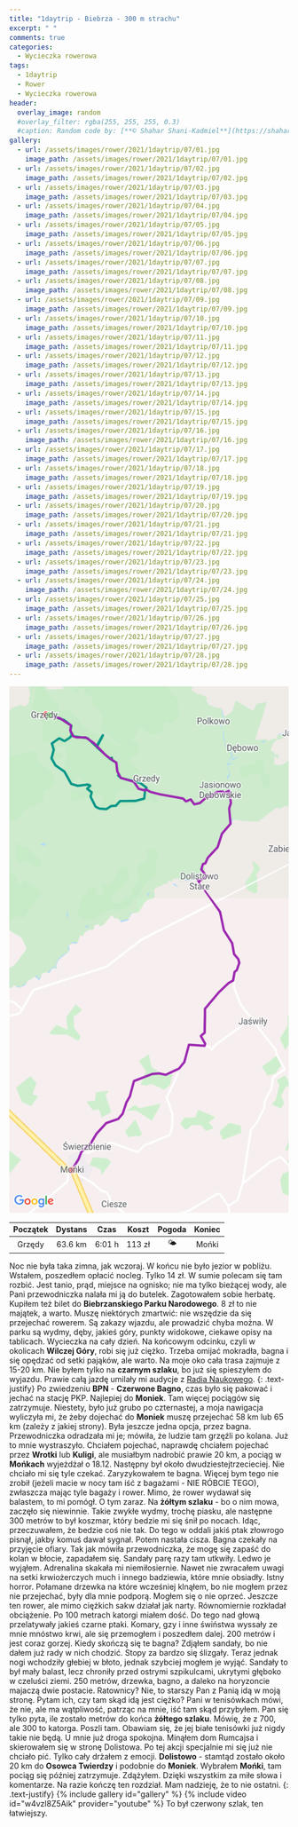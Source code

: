 ```yaml
---
title: "1daytrip - Biebrza - 300 m strachu"
excerpt: " "
comments: true
categories:
  - Wycieczka rowerowa
tags:
  - 1daytrip
  - Rower  
  - Wycieczka rowerowa
header:
  overlay_image: random
  #overlay_filter: rgba(255, 255, 255, 0.3)
  #caption: Random code by: [**© Shahar Shani-Kadmiel**](https://shaharkadmiel.github.io)"
gallery:
  - url: /assets/images/rower/2021/1daytrip/07/01.jpg
    image_path: /assets/images/rower/2021/1daytrip/07/01.jpg
  - url: /assets/images/rower/2021/1daytrip/07/02.jpg
    image_path: /assets/images/rower/2021/1daytrip/07/02.jpg
  - url: /assets/images/rower/2021/1daytrip/07/03.jpg
    image_path: /assets/images/rower/2021/1daytrip/07/03.jpg
  - url: /assets/images/rower/2021/1daytrip/07/04.jpg
    image_path: /assets/images/rower/2021/1daytrip/07/04.jpg
  - url: /assets/images/rower/2021/1daytrip/07/05.jpg
    image_path: /assets/images/rower/2021/1daytrip/07/05.jpg
  - url: /assets/images/rower/2021/1daytrip/07/06.jpg
    image_path: /assets/images/rower/2021/1daytrip/07/06.jpg
  - url: /assets/images/rower/2021/1daytrip/07/07.jpg
    image_path: /assets/images/rower/2021/1daytrip/07/07.jpg
  - url: /assets/images/rower/2021/1daytrip/07/08.jpg
    image_path: /assets/images/rower/2021/1daytrip/07/08.jpg
  - url: /assets/images/rower/2021/1daytrip/07/09.jpg
    image_path: /assets/images/rower/2021/1daytrip/07/09.jpg
  - url: /assets/images/rower/2021/1daytrip/07/10.jpg
    image_path: /assets/images/rower/2021/1daytrip/07/10.jpg
  - url: /assets/images/rower/2021/1daytrip/07/11.jpg
    image_path: /assets/images/rower/2021/1daytrip/07/11.jpg
  - url: /assets/images/rower/2021/1daytrip/07/12.jpg
    image_path: /assets/images/rower/2021/1daytrip/07/12.jpg
  - url: /assets/images/rower/2021/1daytrip/07/13.jpg
    image_path: /assets/images/rower/2021/1daytrip/07/13.jpg
  - url: /assets/images/rower/2021/1daytrip/07/14.jpg
    image_path: /assets/images/rower/2021/1daytrip/07/14.jpg
  - url: /assets/images/rower/2021/1daytrip/07/15.jpg
    image_path: /assets/images/rower/2021/1daytrip/07/15.jpg
  - url: /assets/images/rower/2021/1daytrip/07/16.jpg
    image_path: /assets/images/rower/2021/1daytrip/07/16.jpg
  - url: /assets/images/rower/2021/1daytrip/07/17.jpg
    image_path: /assets/images/rower/2021/1daytrip/07/17.jpg
  - url: /assets/images/rower/2021/1daytrip/07/18.jpg
    image_path: /assets/images/rower/2021/1daytrip/07/18.jpg
  - url: /assets/images/rower/2021/1daytrip/07/19.jpg
    image_path: /assets/images/rower/2021/1daytrip/07/19.jpg
  - url: /assets/images/rower/2021/1daytrip/07/20.jpg
    image_path: /assets/images/rower/2021/1daytrip/07/20.jpg
  - url: /assets/images/rower/2021/1daytrip/07/21.jpg
    image_path: /assets/images/rower/2021/1daytrip/07/21.jpg
  - url: /assets/images/rower/2021/1daytrip/07/22.jpg
    image_path: /assets/images/rower/2021/1daytrip/07/22.jpg
  - url: /assets/images/rower/2021/1daytrip/07/23.jpg
    image_path: /assets/images/rower/2021/1daytrip/07/23.jpg
  - url: /assets/images/rower/2021/1daytrip/07/24.jpg
    image_path: /assets/images/rower/2021/1daytrip/07/24.jpg
  - url: /assets/images/rower/2021/1daytrip/07/25.jpg
    image_path: /assets/images/rower/2021/1daytrip/07/25.jpg
  - url: /assets/images/rower/2021/1daytrip/07/26.jpg
    image_path: /assets/images/rower/2021/1daytrip/07/26.jpg
  - url: /assets/images/rower/2021/1daytrip/07/27.jpg
    image_path: /assets/images/rower/2021/1daytrip/07/27.jpg
  - url: /assets/images/rower/2021/1daytrip/07/28.jpg
    image_path: /assets/images/rower/2021/1daytrip/07/28.jpg
---
```

![mapka](/assets/images/rower/2021/1daytrip/07/mapka.png)

|Początek|Dystans|Czas|Koszt|Pogoda|Koniec|
|:---:|:---:|:---:|:---:|:---:|:---:|
|Grzędy|63.6 km|6:01 h|113 zł|🌤️|Mońki|

Noc nie była taka zimna, jak wczoraj. W końcu nie było jezior w pobliżu. Wstałem, poszedłem opłacić nocleg. Tylko 14 zł. W sumie polecam się tam rozbić. Jest tanio, prąd, miejsce na ognisko; nie ma tylko bieżącej wody, ale Pani przewodniczka nalała mi ją do butelek. Zagotowałem sobie herbatę. Kupiłem też bilet do **Biebrzanskiego Parku Narodowego**. 8 zł to nie majątek, a warto. Muszę niektórych zmartwić: nie wszędzie da się przejechać rowerem. Są zakazy wjazdu, ale prowadzić chyba można. W parku są wydmy, dęby, jakieś góry, punkty widokowe, ciekawe opisy na tablicach. Wycieczka na cały dzień. Na końcowym odcinku, czyli w okolicach **Wilczej Góry**, robi się już ciężko. Trzeba omijać mokradła, bagna i się opędzać od setki pająków, ale warto. Na moje oko cała trasa zajmuje z 15-20 km. Nie byłem tylko na **czarnym szlaku**, bo już się spieszyłem do wyjazdu. Prawie całą jazdę umilały mi audycje z [Radia Naukowego](https://radionaukowe.pl/).
{: .text-justify}
Po zwiedzeniu **BPN** - **Czerwone Bagno**, czas było się pakować i jechać na stację PKP. Najlepiej do **Moniek**. Tam więcej pociągów się zatrzymuje. Niestety, było już grubo po czternastej, a moja nawigacja wyliczyła mi, że żeby dojechać do **Moniek** muszę przejechać 58 km lub 65 km (zależy z jakiej strony). Była jeszcze jedna opcja, przez bagna. Przewodniczka odradzała mi je; mówiła, że ludzie tam grzęźli po kolana. Już to mnie wystraszyło. Chciałem pojechać, naprawdę chciałem pojechać przez **Wrotki** lub **Kuligi**, ale musiałbym nadrobić prawie 20 km, a pociąg w **Mońkach** wyjeżdżał o 18.12. Następny był około dwudziestejtrzecieciej. Nie chciało mi się tyle czekać. Zaryzykowałem te bagna. Więcej bym tego nie zrobił (jeżeli macie w nocy tam iść z bagażami - NIE RÓBCIE TEGO), zwłaszcza mając tyle bagaży i rower. Mimo, że rower wydawał się balastem, to mi pomógł. O tym zaraz. Na **żółtym szlaku** - bo o nim mowa, zaczęło się niewinnie. Takie zwykłe wydmy, trochę piasku, ale następne 300 metrów to był koszmar, który bedzie mi się śnił po nocach. Idąc, przeczuwałem, że bedzie coś nie tak. Do tego w oddali jakiś ptak złowrogo pisnął, jakby komuś dawał sygnał. Potem nastała cisza. Bagna czekały na przyjęcie ofiary. Tak jak mówiła przewodniczka, że mogę się zapaść do kolan w błocie, zapadałem się. Sandały parę razy tam utkwiły. Ledwo je wyjąłem. Adrenalina skakała mi niemiłosiernie. Nawet nie zwracałem uwagi na setki krwiożerczych much i innego badziewia, które mnie obsiadły. Istny horror. Połamane drzewka na które wcześniej klnąłem, bo nie mogłem przez nie przejechać, były dla mnie podporą. Mogłem się o nie oprzeć. Jeszcze ten rower, ale mimo ciężkich sakw działał jak narty. Równomiernie rozkładał obciążenie. Po 100 metrach katorgi miałem dość. Do tego nad głową przelatywały jakieś czarne ptaki. Komary, gzy i inne świństwa wyssały ze mnie mnóstwo krwi, ale się przemogłem i poszedłem dalej. 200 metrów i jest coraz gorzej. Kiedy skończą się te bagna? Zdjąłem sandały, bo nie dałem już rady w nich chodzić. Stopy za bardzo się ślizgały. Teraz jednak nogi wchodziły głebiej w błoto, jednak szybciej mogłem je wyjąć. Sandały to był mały balast, lecz chroniły przed ostrymi szpikulcami, ukrytymi głęboko w czeluści ziemi. 250 metrów, drzewka, bagno, a daleko na horyzoncie majaczą dwie postacie. Ratownicy? Nie, to starszy Pan z Panią idą w moją stronę. Pytam ich, czy tam skąd idą jest ciężko? Pani w tenisówkach mówi, że nie, ale ma wątpliwość, patrząc na mnie, iść tam skąd przybyłem. Pan się tylko pyta, ile zostało metrów do końca **żółtego szlaku**. Mówię, że z 700, ale 300 to katorga. Poszli tam. Obawiam się, że jej białe tenisówki już nigdy takie nie będą. U mnie już droga spokojna. Minąłem dom Rumcajsa i skierowałem się w stronę Dolistowa. Po tej akcji specjalnie mi się już nie chciało pić. Tylko cały drżałem z emocji. **Dolistowo** - stamtąd zostało około 20 km do **Osowca Twierdzy** i podobnie do **Moniek**. Wybrałem **Mońki**, tam pociąg się później zatrzymuje. Zdążyłem. Dzięki wszystkim za miłe słowa i komentarze. Na razie kończę ten rozdział. Mam nadzieję, że to nie ostatni.
{: .text-justify}
{% include gallery id="gallery" %}
{% include video id="w4vzl8Z5Aik" provider="youtube" %}
To był czerwony szlak, ten łatwiejszy.
